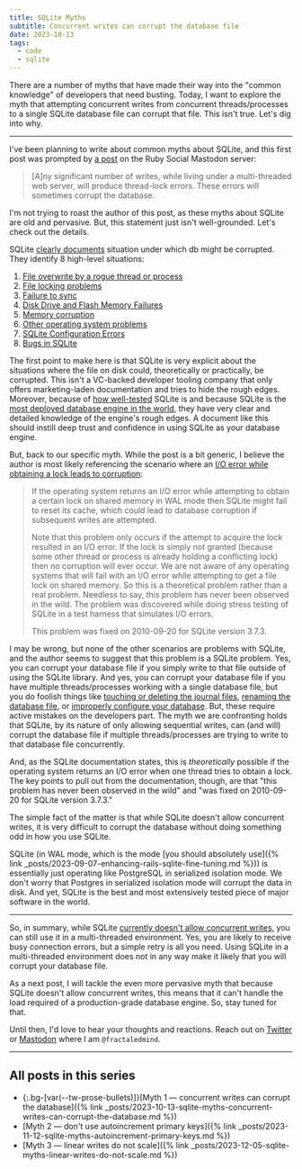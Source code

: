 ```yaml
---
title: SQLite Myths
subtitle: Concurrent writes can corrupt the database file
date: 2023-10-13
tags:
  - code
  - sqlite
---
```


There are a number of myths that have made their way into the "common knowledge" of developers that need busting. Today, I want to explore the myth that attempting concurrent writes from concurrent threads/processes to a single SQLite database file can corrupt that file. This isn't true. Let's dig into why.

<!--/summary-->

- - -

I've been planning to write about common myths about SQLite, and this first post was prompted by [a post](https://ruby.social/@gd/111227192469880099) on the Ruby Social Mastodon server:

> [A]ny significant number of writes, while living under a multi-threaded web server, will produce thread-lock errors. These errors will sometimes corrupt the database.

I'm not trying to roast the author of this post, as these myths about SQLite are old and pervasive. But, this statement just isn't well-grounded. Let's check out the details.

SQLite [clearly documents](https://www.sqlite.org/howtocorrupt.html) situation under which db might be corrupted. They identify 8 high-level situations:

1. [File overwrite by a rogue thread or process](https://www.sqlite.org/howtocorrupt.html#_file_overwrite_by_a_rogue_thread_or_process)
2. [File locking problems](https://www.sqlite.org/howtocorrupt.html#_file_locking_problems)
3. [Failure to sync](https://www.sqlite.org/howtocorrupt.html#_failure_to_sync)
4. [Disk Drive and Flash Memory Failures](https://www.sqlite.org/howtocorrupt.html#_disk_drive_and_flash_memory_failures)
5. [Memory corruption](https://www.sqlite.org/howtocorrupt.html#_memory_corruption)
6. [Other operating system problems](https://www.sqlite.org/howtocorrupt.html#_other_operating_system_problems)
7. [SQLite Configuration Errors](https://www.sqlite.org/howtocorrupt.html#sqlite_configuration_errors)
8. [Bugs in SQLite](https://www.sqlite.org/howtocorrupt.html#_bugs_in_sqlite)

The first point to make here is that SQLite is very explicit about the situations where the file on disk could, theoretically or practically, be corrupted. This isn't a VC-backed developer tooling company that only offers marketing-laden documentation and tries to hide the rough edges. Moreover, because of [how well-tested](https://www.sqlite.org/testing.html) SQLite is and because SQLite is the [most deployed database engine in the world](https://www.sqlite.org/mostdeployed.html), they have very clear and detailed knowledge of the engine's rough edges. A document like this should instill deep trust and confidence in using SQLite as your database engine.

But, back to our specific myth. While the post is a bit generic, I believe the author is most likely referencing the scenario where an [I/O error while obtaining a lock leads to corruption](https://www.sqlite.org/howtocorrupt.html#_i_o_error_while_obtaining_a_lock_leads_to_corruption):

> If the operating system returns an I/O error while attempting to obtain a certain lock on shared memory in WAL mode then SQLite might fail to reset its cache, which could lead to database corruption if subsequent writes are attempted.
>
> Note that this problem only occurs if the attempt to acquire the lock resulted in an I/O error. If the lock is simply not granted (because some other thread or process is already holding a conflicting lock) then no corruption will ever occur. We are not aware of any operating systems that will fail with an I/O error while attempting to get a file lock on shared memory. So this is a theoretical problem rather than a real problem. Needless to say, this problem has never been observed in the wild. The problem was discovered while doing stress testing of SQLite in a test harness that simulates I/O errors.
>
> This problem was fixed on 2010-09-20 for SQLite version 3.7.3.

I may be wrong, but none of the other scenarios are problems with SQLite, and the author seems to suggest that this problem is a SQLite problem. Yes, you can corrupt your database file if you simply write to that file outside of using the SQLite library. And yes, you can corrupt your database file if you have multiple threads/processes working with a single database file, but you do foolish things like [touching or deleting the journal files](https://www.sqlite.org/howtocorrupt.html#_deleting_a_hot_journal), [renaming the database file](https://www.sqlite.org/howtocorrupt.html#_unlinking_or_renaming_a_database_file_while_in_use), or [improperly configure your database](https://www.sqlite.org/howtocorrupt.html#sqlite_configuration_errors). But, these require active mistakes on the developers part. The myth we are confronting holds that SQLite, by its nature of only allowing sequential writes, can (and will) corrupt the database file if multiple threads/processes are trying to write to that database file concurrently.

And, as the SQLite documentation states, this is _theoretically_ possible if the operating system returns an I/O error when one thread tries to obtain a lock. The key points to pull out from the documentation, though, are that "this problem has never been observed in the wild" and "was fixed on 2010-09-20 for SQLite version 3.7.3."

The simple fact of the matter is that while SQLite doesn't allow concurrent writes, it is very difficult to corrupt the database without doing something odd in how you use SQLite.

SQLite (in WAL mode, which is the mode [you should absolutely use]({% link _posts/2023-09-07-enhancing-rails-sqlite-fine-tuning.md %})) is essentially just operating like PostgreSQL in serialized isolation mode. We don't worry that Postgres in serialized isolation mode will corrupt the data in disk. And yet, SQLite is the best and most extensively tested piece of major software in the world.

- - -

So, in summary, while SQLite [currently doesn't allow concurrent writes](https://sqlite.org/hctree/doc/hctree/doc/hctree/index.html), you can still use it in a multi-threaded environment. Yes, you are likely to receive busy connection errors, but a simple retry is all you need. Using SQLite in a multi-threaded environment does not in any way make it likely that you will corrupt your database file.

As a next post, I will tackle the even more pervasive myth that because SQLite doesn't allow concurrent writes, this means that it can't handle the load required of a production-grade database engine. So, stay tuned for that.

Until then, I'd love to hear your thoughts and reactions. Reach out on [Twitter](https://twitter.com/fractaledmind) or [Mastodon](https://ruby.social/@fractaledmind) where I am `@fractaledmind`.

- - -

## All posts in this series

* {:.bg-[var(--tw-prose-bullets)]}[Myth 1 — concurrent writes can corrupt the database]({% link _posts/2023-10-13-sqlite-myths-concurrent-writes-can-corrupt-the-database.md %})
* [Myth 2 — don't use autoincrement primary keys]({% link _posts/2023-11-12-sqlite-myths-autoincrement-primary-keys.md %})
* [Myth 3 — linear writes do not scale]({% link _posts/2023-12-05-sqlite-myths-linear-writes-do-not-scale.md %})
